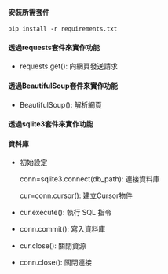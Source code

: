 #### 安裝所需套件
`pip install -r requirements.txt`

#### 透過requests套件來實作功能
- requests.get(): 向網頁發送請求

#### 透過BeautifulSoup套件來實作功能
- BeautifulSoup(): 解析網頁

#### 透過sqlite3套件來實作功能
#### 資料庫

- 初始設定

  conn=sqlite3.connect(db_path): 連接資料庫

  cur=conn.cursor(): 建立Cursor物件

- cur.execute(): 執行 SQL 指令
- conn.commit(): 寫入資料庫
- cur.close(): 關閉資源
- conn.close(): 關閉連接
